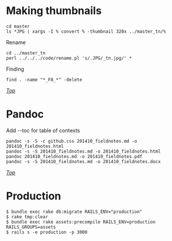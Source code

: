 # Making thumbnails

    cd master
    ls *JPG | xargs -I % convert % -thumbnail 320x ../master_tn/%

Rename

    cd ../master_tn
    perl ../../../code/rename.pl 's/.JPG/_tn.jpg/' *

Finding

    find . -name "*_F8_*" -delete

*[Top](#)*

# Pandoc

Add --toc for table of contexts

    pandoc -s -S -c github.css 201410_fieldnotes.md -o 201410_fieldnotes.html
    pandoc -s -S 201410_fieldnotes.md -o 201410_fieldnotes.html
    pandoc 201410_fieldnotes.md -o 201410_fieldnotes.pdf
    pandoc -s -S 201410_fieldnotes.md -o 201410_fieldnotes.docx

*[Top](#)*



# Production

    $ bundle exec rake db:migrate RAILS_ENV="production"
    $ rake tmp:clear
    $ bundle exec rake assets:precompile RAILS_ENV=production RAILS_GROUPS=assets
    $ rails s -e production -p 3000

